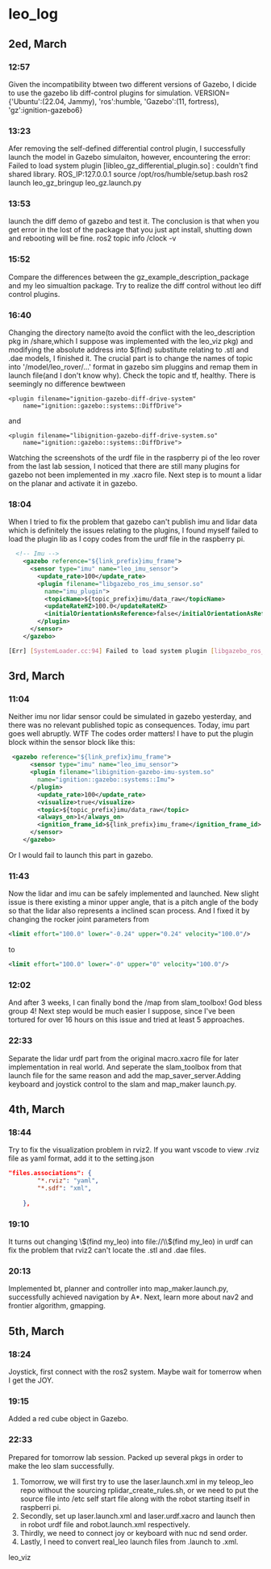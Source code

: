 # leo_log

## 2ed, March
### 12:57
Given the incompatibility btween two different versions of Gazebo, I dicide to use the gazebo lib diff-control plugins for simulation.
VERSION={'Ubuntu':(22.04, Jammy), 'ros':humble, 'Gazebo':(11, fortress), 'gz':ignition-gazebo6}
### 13:23 
Afer removing the self-defined differential control plugin, I successfully launch the model in Gazebo simulaiton, however, encountering the error:
Failed to load system plugin [libleo_gz_differential_plugin.so] : couldn't find shared library.
ROS_IP:127.0.0.1
source /opt/ros/humble/setup.bash
ros2 launch leo_gz_bringup leo_gz.launch.py
### 13:53 
launch the diff demo of gazebo and test it. The conclusion is that when you get error in the lost of the package that you just apt install, shutting down and rebooting will be fine.
ros2 topic info /clock -v
### 15:52 
Compare the differences between the gz_example_description_package and my leo simualtion package. Try to realize the diff control without leo diff control plugins.
### 16:40 
Changing the directory name(to avoid the conflict with the leo_description pkg in /share,which I suppose was implemented with the leo_viz pkg) and modifying the absolute address into $(find) substitute relating to .stl and .dae models, I finished it. The crucial part is to change the names of topic into '/model/leo_rover/...' format in gazebo sim pluggins and remap them in launch file(and I don't know why). Check the topic and tf, healthy.
There is seemingly no difference bewtween
```
<plugin filename="ignition-gazebo-diff-drive-system" 
    name="ignition::gazebo::systems::DiffDrive">
```
and
```
<plugin filename="libignition-gazebo-diff-drive-system.so"
    name="ignition::gazebo::systems::DiffDrive">
```
Watching the screenshots of the urdf file in the raspberry pi of the leo rover from the last lab session, I noticed that there are still many plugins for gazebo not been implemented in my .xacro file.
Next step is to mount a lidar on the planar and activate it in gazebo.
### 18:04
When I tried to fix the problem that gazebo can't publish imu and lidar data which is definitely the issues relating to the plugins, I found myself failed to load the plugin lib as I copy codes from the urdf file in the raspberry pi.
```xml
  <!-- Imu -->
    <gazebo reference="${link_prefix}imu_frame">
      <sensor type="imu" name="leo_imu_sensor">
        <update_rate>100</update_rate>
        <plugin filename="libgazebo_ros_imu_sensor.so"
          name="imu_plugin">
          <topicName>${topic_prefix}imu/data_raw</topicName>
          <updateRateHZ>100.0</updateRateHZ>
          <initialOrientationAsReference>false</initialOrientationAsReference>
        </plugin>
      </sensor>
    </gazebo>
```
```bash
[Err] [SystemLoader.cc:94] Failed to load system plugin [libgazebo_ros_imu_sensor.so] : couldn't find shared library.
```
## 3rd, March
### 11:04
Neither imu nor lidar sensor could be simulated in gazebo yesterday, and there was no relevant published topic as consequences. Today, imu part goes well abruptly.
WTF The codes order matters! I have to put the plugin block within the sensor block like this:
```xml
 <gazebo reference="${link_prefix}imu_frame">
      <sensor type="imu" name="leo_imu_sensor">
      <plugin filename="libignition-gazebo-imu-system.so"
        name="ignition::gazebo::systems::Imu">
      </plugin>
        <update_rate>100</update_rate>
        <visualize>true</visualize>
        <topic>${topic_prefix}imu/data_raw</topic>
        <always_on>1</always_on>
        <ignition_frame_id>${link_prefix}imu_frame</ignition_frame_id>
      </sensor>
    </gazebo>
```
Or I would fail to launch this part in gazebo.
### 11:43 
Now the lidar and imu can be safely implemented and launched. New slight issue is there existing a minor upper angle, that is a pitch angle of the body so that the lidar also represents a inclined scan process.
And I fixed it by changing the rocker joint parameters from 
```xml
<limit effort="100.0" lower="-0.24" upper="0.24" velocity="100.0"/>
```
to
```xml
<limit effort="100.0" lower="-0" upper="0" velocity="100.0"/>
```
### 12:02
And after 3 weeks, I can finally bond the /map from slam_toolbox! God bless group 4! Next step would be much easier I suppose, since I've been tortured for over 16 hours on this issue and tried at least 5 approaches.
### 22:33 
Separate the lidar urdf part from the original macro.xacro file for later implementation in real world. And seperate the slam_toolbox from that launch file for the same reason and add the map_saver_server.Adding keyboard and joystick control to the slam and map_maker launch.py.

## 4th, March
### 18:44
Try to fix the visualization problem in rviz2. If you want vscode to view .rviz file as yaml format, add it to the setting.json
```json
"files.associations": {
        "*.rviz": "yaml",
        "*.sdf": "xml",
        
    },
```
### 19:10 
It turns out changing \\$(find my_leo) into file://\\$(find my_leo) in urdf can fix the problem that rviz2 can't locate the .stl and .dae files.
### 20:13 
Implemented bt, planner and controller into map_maker.launch.py, successfully achieved navigation by A*. Next, learn more about nav2 and frontier algorithm, gmapping.

## 5th, March
### 18:24
Joystick, first connect with the ros2 system. Maybe wait for tomerrow when I get the JOY.
### 19:15 
Added a red cube object in Gazebo. 
### 22:33 
Prepared for tomorrow lab session. Packed up several pkgs in order to make the leo slam successfully. 
1. Tomorrow, we will first try to use the laser.launch.xml in my teleop_leo repo without the sourcing rplidar_create_rules.sh, or we need to put the source file into /etc self start file along with the robot starting itself in raspberri pi.
2. Secondly, set up laser.launch.xml and laser.urdf.xacro and launch then in robot urdf file and robot.launch.xml respectively.
3. Thirdly, we need to connect joy or keyboard with nuc nd send order. 
4. Lastly, I need to convert real_leo launch files from .launch to .xml.

leo_viz

